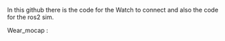 In this github there is the code for the Watch to connect and also the code for the ros2 sim.

Wear_mocap :
